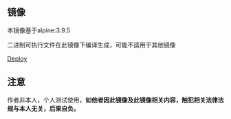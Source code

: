 ## 镜像

本镜像基于alpine:3.9.5

二进制可执行文件在此镜像下编译生成，可能不适用于其他镜像

[Deploy](https://dashboard.heroku.com/new?template=https%3A%2F%2Fgithub.com%2FToSeeAll%2Fcloud)

## 注意
作者非本人，个人测试使用，**如他者因此镜像及此镜像相关内容，触犯相关法律法规与本人无关，后果自负。**
